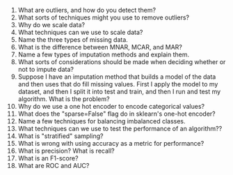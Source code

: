 1. What are outliers, and how do you detect them?
2. What sorts of techniques might you use to remove outliers?
3. Why do we scale data?
4. What techniques can we use to scale data?
5. Name the three types of missing data.
6. What is the difference between MNAR, MCAR, and MAR?
7. Name a few types of imputation methods and explain them.
8. What sorts of considerations should be made when deciding whether or not to impute data?
9. Suppose I have an imputation method that builds a model of the data and then uses that do fill missing values. First I apply the model to my dataset, and then I split it into test and train, and then I run and test my algorithm.  What is the problem?
10. Why do we use a one hot encoder to encode categorical values?
11. What does the "sparse=False" flag do in sklearn's one-hot encoder?
12. Name a few techniques for balancing imbalanced classes.
13. What techniques can we use to test the performance of an algorithm??
14. What is "stratified" sampling?
15. What is wrong with using accuracy as a metric for performance?
16. What is precision?  What is recall?
17. What is an F1-score?
18. What are ROC and AUC?

